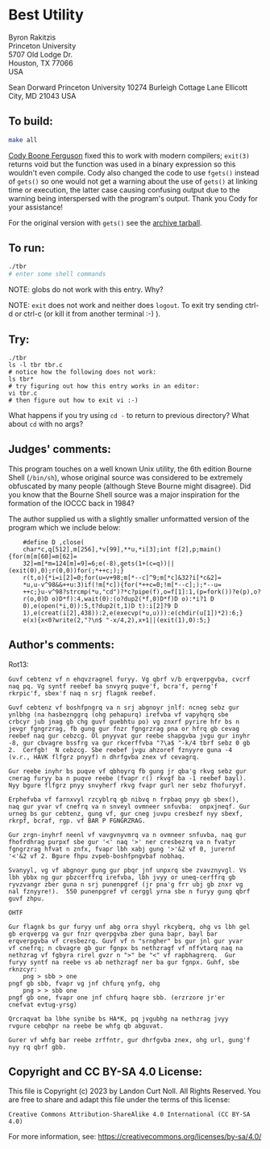 # Best Utility

Byron Rakitzis	       
Princeton University   
5707 Old Lodge Dr.     
Houston, TX 77066      
USA		       

Sean Dorward
Princeton University
10274 Burleigh Cottage Lane
Ellicott City, MD 21043
USA


## To build:

```sh
make all
```

[Cody Boone Ferguson](/winners.html#Cody_Boone_Ferguson) fixed this to work with
modern compilers; `exit(3)` returns void but the function was used in a binary
expression so this wouldn't even compile. Cody also changed the code to use
`fgets()` instead of `gets()` so one would not get a warning about the use of
`gets()` at linking time or execution, the latter case causing confusing output
due to the warning being interspersed with the program's output. Thank you Cody
for your assistance!

For the original version with `gets()` see the [archive
tarball](/archive-1990.tar.bz2).

## To run:

```sh
./tbr
# enter some shell commands
```

NOTE: globs do not work with this entry. Why?

NOTE: `exit` does not work and neither does `logout`. To exit try sending ctrl-d
or ctrl-c (or kill it from another terminal :-) ).

## Try:

	./tbr
	ls -l tbr tbr.c
	# notice how the following does not work:
	ls tbr*
	# try figuring out how this entry works in an editor:
	vi tbr.c
	# then figure out how to exit vi :-)

What happens if you try using `cd -` to return to previous directory? What about
`cd` with no args?

## Judges' comments:


This program touches on a well known Unix utility, the 6th edition Bourne Shell
(`/bin/sh`), whose original source was considered to be extremely obfuscated by
many people (although Steve Bourne might disagree). Did you know that the Bourne
Shell source was a major inspiration for the formation of the IOCCC back in
1984?


The author supplied us with a slightly smaller unformatted version
of the program which we include below:

	    #define D ,close(
	    char*c,q[512],m[256],*v[99],**u,*i[3];int f[2],p;main(){for(m[m[60]=m[62]=
	    32]=m[*m=124[m]=9]=6;e(-8),gets(1+(c=q))||(exit(0),0);r(0,0))for(;*++c;);}
	    r(t,o){*i=i[2]=0;for(u=v+98;m[*--c]^9;m[*c]&32?i[*c&2]=
	    *u,u-v^98&&++u:3)if(!m[*c]){for(*++c=0;!m[*--c];);*--u=
	    ++c;}u-v^98?strcmp(*u,"cd")?*c?pipe(f),o=f[1]:1,(p=fork())?e(p),o?
	    r(o,0)D o)D*f):4,wait(0):(o?dup2(*f,0)D*f)D o):*i?1 D
	    0),e(open(*i,0)):5,t?dup2(t,1)D t):i[2]?9 D
	    1),e(creat(i[2],438)):2,e(execvp(*u,u))):e(chdir(u[1])*2):6;}
	    e(x){x<0?write(2,"?\n$ "-x/4,2),x+1||(exit(1),0):5;}



## Author's comments:

Rot13:

    Guvf cebtenz vf n ehqvzragnel furyy. Vg qbrf v/b erqverpgvba, cvcrf
    naq pq. Vg syntf reebef ba snvyrq puqve'f, bcra'f, perng'f
    rkrpic'f, sbex'f naq n srj flagnk reebef.

    Guvf cebtenz vf boshfpngrq va n srj abgnoyr jnlf: ncneg sebz gur
    ynlbhg (na hasbeznggrq (ohg pehapurq) irefvba vf vapyhqrq sbe
    crbcyr jub jnag gb chg guvf guebhtu po) vg znxrf pyrire hfr bs n
    jevgr fgngrzrag, fb gung gur fnzr fgngrzrag pna or hfrq gb cevag
    reebef naq gur cebzcg. Ol pnyyvat gur reebe shapgvba jvgu gur inyhr
    -8, gur cbvagre bssfrg va gur rkcerffvba "?\a$ "-k/4 tbrf sebz 0 gb
    2.  Cerfgb!  N cebzcg. Sbe reebef jvgu ahzoref fznyyre guna -4
    (v.r., HAVK flfgrz pnyyf) n dhrfgvba znex vf cevagrq.

    Gur reebe inyhr bs puqve vf qbhoyrq fb gung jr qba'g rkvg sebz gur
    cnerag furyy ba n puqve reebe (fvapr r() rkvgf ba -1 reebef bayl).
    Nyy bgure flfgrz pnyy snvyherf rkvg fvapr gurl ner sebz fhofuryyf.

    Erphefvba vf farnxvyl rzcyblrq gb nibvq n frpbaq pnyy gb sbex(),
    naq gur yvar vf cnefrq va n snveyl ovmneer snfuvba:  onpxjneqf. Gur
    urneg bs gur cebtenz, gung vf, gur cneg juvpu cresbezf nyy sbexf,
    rkrpf, bcraf, rgp. vf BAR P FGNGRZRAG.

    Gur zrgn-inyhrf neenl vf vavgvnyvmrq va n ovmneer snfuvba, naq gur
    fhofrdhrag purpxf sbe gur '<' naq '>' ner cresbezrq va n fvatyr
    fgngrzrag hfvat n znfx, fvapr lbh xabj gung '>'&2 vf 0, jurernf
    '<'&2 vf 2. Bgure fhpu zvpeb-boshfpngvbaf nobhaq.

    Svanyyl, vg vf abgnoyr gung gur pbqr jnf unpxrq sbe zvavznyvgl. Vs
    lbh ybbx ng gur pbzcerffrq irefvba, lbh jvyy or uneq-cerffrq gb
    ryvzvangr zber guna n srj punenpgref (jr pna'g frr ubj gb znxr vg
    nal fznyyre!).  550 punenpgref vf cerggl yrna sbe n furyy gung qbrf
    guvf zhpu.

    OHTF

    Gur flagnk bs gur furyy unf abg orra shyyl rkcyberq, ohg vs lbh gel
    gb erqverpg va gur fnzr qverpgvba zber guna bapr, bayl bar
    erqverpgvba vf cresbezrq. Guvf vf n "srngher" bs gur jnl gur yvar
    vf cnefrq; n cbvagre gb gur fgnpx bs nethzragf vf nffvtarq naq na
    nethzrag vf fgbyra rirel gvzr n ">" be "<" vf rapbhagrerq.  Gur
    furyy syntf na reebe vs ab nethzragf ner ba gur fgnpx. Guhf, sbe
    rknzcyr:
		png > sbb > one
    pngf gb sbb, fvapr vg jnf chfurq ynfg, ohg
		png > > sbb one
    pngf gb one, fvapr one jnf chfurq haqre sbb. (erzrzore jr'er
    cnefvat evtug-yrsg)

    Qrcraqvat ba lbhe synibe bs HA*K, pq jvgubhg na nethzrag jvyy
    rvgure cebqhpr na reebe be whfg qb abguvat.

    Gurer vf whfg bar reebe zrffntr, gur dhrfgvba znex, ohg url, gung'f
    nyy rq qbrf gbb.

## Copyright and CC BY-SA 4.0 License:

This file is Copyright (c) 2023 by Landon Curt Noll.  All Rights Reserved.
You are free to share and adapt this file under the terms of this license:

    Creative Commons Attribution-ShareAlike 4.0 International (CC BY-SA 4.0)

For more information, see: https://creativecommons.org/licenses/by-sa/4.0/
